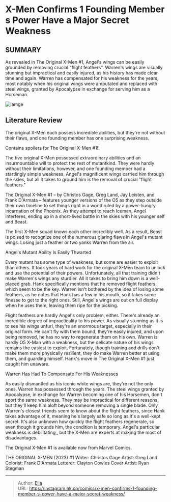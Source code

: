 # X-Men Confirms 1 Founding Member s Power Have a Major Secret Weakness


## SUMMARY 



  As revealed in The Original X-Men #1, Angel&#39;s wings can be easily grounded by removing crucial &#34;flight feathers&#34;.   Warren&#39;s wings are visually stunning but impractical and easily injured, as his history has made clear time and again.   Warren has compensated for his weakness for the years, most notably when his original wings were amputated and replaced with steel wings, granted by Apocalypse in exchange for serving him as a Horseman.  

![iamge](https://static1.srcdn.com/wordpress/wp-content/uploads/2023/12/original-x-men-with-an-alarming-red-motif-cyclops-jean-grey-iceman-angel-beast.jpg)

## Literature Review

The original X-Men each possess incredible abilities, but they&#39;re not without their flaws, and one founding member has one surprising weakness.




Contains spoilers for The Original X-Men #1!!




The five original X-Men possessed extraordinary abilities and an insurmountable will to protect the rest of mutantkind. They were hardly without their limitations, however, and one founding member had a startlingly simple weakness. Angel&#39;s magnificent wings carried him through the skies, but all it takes to ground him is the removal of crucial &#34;flight feathers.&#34;

The Original X-Men #1 – by Christos Gage, Greg Land, Jay Leisten, and Frank D&#39;Armata – features younger versions of the O5 as they step outside their own timeline to set things right in a world ruled by a power-hungry incarnation of the Phoenix. As they attempt to reach Iceman, Angel interferes, ending up in a short-lived battle in the skies with his younger self and Beast.

          




The first X-Men squad knows each other incredibly well. As a result, Beast is poised to recognize one of the numerous glaring flaws in Angel&#39;s mutant wings. Losing just a feather or two yanks Warren from the air.


 Angel&#39;s Mutant Ability Is Easily Thwarted 
          

Every mutant has some type of weakness, but some are easier to exploit than others. It took years of hard work for the original X-Men team to unlock and use the potential of their powers. Unfortunately, all that training didn&#39;t make Warren&#39;s wings any sturdier. All it takes to bring him down is a well-placed grab. Hank specifically mentions that he removed flight feathers, which seem to be the key. Warren isn&#39;t bothered by the idea of losing some feathers, as he notes that Hank has a few in his mouth, so it takes some finesse to get to the right ones. Still, Angel&#39;s wings are out on full display when he uses them, leaving them ripe for the picking.




Flight feathers are hardly Angel&#39;s only problem, either. There&#39;s already an incredible degree of impracticality to his power. As visually stunning as it is to see his wings unfurl, they&#39;re an enormous target, especially in their original form. He can&#39;t fly with them bound, they&#39;re easily injured, and upon being removed, he has no way to regenerate them on his own. Warren is hardly O5 X-Man with a weakness, but the delicate nature of his wings remains the easiest to exploit. Fortunately, though training and drills don&#39;t make them more physically resilient, they do make Warren better at using them, and guarding himself. Hank&#39;s move in The Original X-Men #1 just caught him unaware.



 Warren Has Had To Compensate For His Weaknesses 
          

As easily dismantled as his iconic white wings are, they&#39;re not the only ones. Warren has possessed through the years. The steel wings granted by Apocalypse, in exchange for Warren becoming one of his Horsemen, don&#39;t sport the same weakness. They may be impractical for different reasons, but they&#39;ll keep him aloft beyond someone removing a single blade. Only Warren&#39;s closest friends seem to know about the flight feathers, since Hank takes advantage of it, meaning he&#39;s largely safe so long as it&#39;s a well-kept secret. It&#39;s also unknown how quickly the flight feathers regenerate, so even though it grounds him, the condition is temporary. Angel&#39;s particular weakness is debilitating,, but the X-Men are experts at making the most of disadvantages.




The Original X-Men #1 is available now from Marvel Comics.

 THE ORIGINAL X-MEN (2023) #1                 Writer: Christos Gage   Artist: Greg Land   Colorist: Frank D&#39;Armata   Letterer: Clayton Cowles   Cover Artist: Ryan Stegman      




---

> Author: [Ella](https://instagram.hk.cn/)  
> URL: https://instagram.hk.cn/comics/x-men-confirms-1-founding-member-s-power-have-a-major-secret-weakness/  

